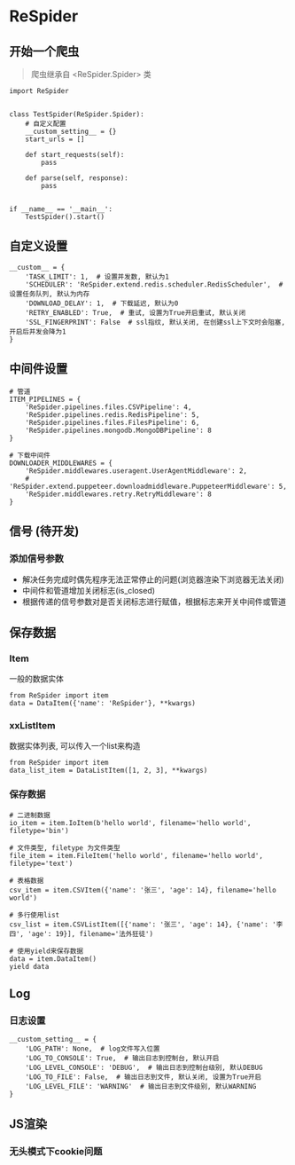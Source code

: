 # ReSpider

## 开始一个爬虫
> 爬虫继承自 <ReSpider.Spider> 类
```
import ReSpider


class TestSpider(ReSpider.Spider):
    # 自定义配置
    __custom_setting__ = {}
    start_urls = []

    def start_requests(self):
        pass

    def parse(self, response):
        pass


if __name__ == '__main__':
    TestSpider().start()    
```

## 自定义设置
```
__custom__ = {
    'TASK_LIMIT': 1,  # 设置并发数, 默认为1
    'SCHEDULER': 'ReSpider.extend.redis.scheduler.RedisScheduler',  # 设置任务队列, 默认为内存
    'DOWNLOAD_DELAY': 1,  # 下载延迟, 默认为0
    'RETRY_ENABLED': True,  # 重试, 设置为True开启重试, 默认关闭
    'SSL_FINGERPRINT': False  # ssl指纹, 默认关闭, 在创建ssl上下文时会阻塞, 开启后并发会降为1 
}
```

## 中间件设置
```
# 管道
ITEM_PIPELINES = {
    'ReSpider.pipelines.files.CSVPipeline': 4,
    'ReSpider.pipelines.redis.RedisPipeline': 5,
    'ReSpider.pipelines.files.FilesPipeline': 6,
    'ReSpider.pipelines.mongodb.MongoDBPipeline': 8
}

# 下载中间件
DOWNLOADER_MIDDLEWARES = {
    'ReSpider.middlewares.useragent.UserAgentMiddleware': 2,
    # 'ReSpider.extend.puppeteer.downloadmiddleware.PuppeteerMiddleware': 5,
    'ReSpider.middlewares.retry.RetryMiddleware': 8
}
```

## 信号 (待开发)
### 添加信号参数
- 解决任务完成时偶先程序无法正常停止的问题(浏览器渲染下浏览器无法关闭)
- 中间件和管道增加关闭标志(is_closed)
- 根据传递的信号参数对是否关闭标志进行赋值，根据标志来开关中间件或管道
 
## 保存数据
### Item
一般的数据实体
```
from ReSpider import item
data = DataItem({'name': 'ReSpider'}, **kwargs)
```
### xxListItem
数据实体列表, 可以传入一个list来构造
```
from ReSpider import item
data_list_item = DataListItem([1, 2, 3], **kwargs)
```
### 保存数据
```
# 二进制数据
io_item = item.IoItem(b'hello world', filename='hello world', filetype='bin')

# 文件类型, filetype 为文件类型
file_item = item.FileItem('hello world', filename='hello world', filetype='text')

# 表格数据
csv_item = item.CSVItem({'name': '张三', 'age': 14}, filename='hello world')

# 多行使用list
csv_list = item.CSVListItem([{'name': '张三', 'age': 14}, {'name': '李四', 'age': 19}], filename='法外狂徒')

# 使用yield来保存数据
data = item.DataItem()
yield data
```

## Log
### 日志设置
```
__custom_setting__ = {
    'LOG_PATH': None,  # log文件写入位置
    'LOG_TO_CONSOLE': True,  # 输出日志到控制台, 默认开启
    'LOG_LEVEL_CONSOLE': 'DEBUG',  # 输出日志到控制台级别, 默认DEBUG
    'LOG_TO_FILE': False,  # 输出日志到文件, 默认关闭, 设置为True开启
    'LOG_LEVEL_FILE': 'WARNING'  # 输出日志到文件级别, 默认WARNING
}
```


## JS渲染
### 无头模式下cookie问题
